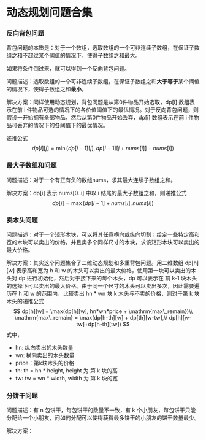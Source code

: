 # 动态规划问题合集

### 反向背包问题

背包问题的本质是：对于一个数组，选取数组的一个可非连续子数组，在保证子数组之和不超过某个阈值的情况下，使得子数组之和最大。

如果将条件倒过来，就可以得到一个反向背包问题。

问题描述：选取数组的一个可非连续子数组，在保证子数组之和**大于等于**某个阈值的情况下，使得子数组之和**最小**。

解决方案：同样使用动态规划，背包问题是从第0件物品开始选取，dp[i] 数组表示在前 i 件物品可选的情况下的各价值阈值下的最优情况。对于反向背包问题，则假设一开始拥有全部物品，然后从第0件物品开始丢弃，dp[i] 数组表示在前 i 件物品可丢弃的情况下的各阈值下的最优情况。

递推公式
$$
dp[i][j] = \min(dp[i-1][j], dp[i-1][j+nums[i]] - nums[i])
$$


### 最大子数组和问题

问题描述：对于一个有正有负的数组nums，求其最大连续子数组之和。

解决方案：dp[i] 表示 nums[0..i] 中以 i 结尾的最大子数组之和，则递推公式
$$
dp[i] = \max(dp[i-1] + nums[i], nums[i])
$$

### 卖木头问题

问题描述：对于一个矩形木块，可以将其任意横向或纵向切割；给定一些特定高和宽的木块可以卖出的价格，并且卖多个同样尺寸的木块，求该矩形木块可以卖出的最大价格。

解决方案：其实这个问题集合了二维动态规划和多重背包问题。用二维数组 dp\[h\]\[w\] 表示高和宽为 h 和 w 的木头可以卖出的最大价格，使用第一块可以卖出的木头对 dp 进行初始化，然后对于接下来的每个木头，dp 可以表示在 前 k-1 块木头的选择下可以卖出的最大价格。由于同一个尺寸的木头可以卖出多次，因此需要遍历在 h 和 w 的范围内，比较卖出 hn * wn 块 k 木头与不卖的价格，则对于第 k 块木头的递推公式
$$
dp[h][w] = \max(dp[h][w], hn*wn*price + \mathrm{max\_remain})\\
\mathrm{max\_remain} = \max(dp[h-th][w] + dp[th][w-tw],\\ dp[h][w-tw]+dp[h-th][tw])
$$
式中，

- hn: 纵向卖出的木头数量
- wn: 横向卖出的木头数量
- price：第k块木头的价格
- th: th = hn * height, height 为 第 k 块的高
- tw: tw = wn * width, width 为 第 k 块的宽

### 分饼干问题

问题描述：有 n 包饼干，每包饼干的数量不一致，有 k 个小朋友，每包饼干只能分配给一个小朋友，问如何分配可以使得获得最多饼干的小朋友的饼干数量最少。

解决方案：
